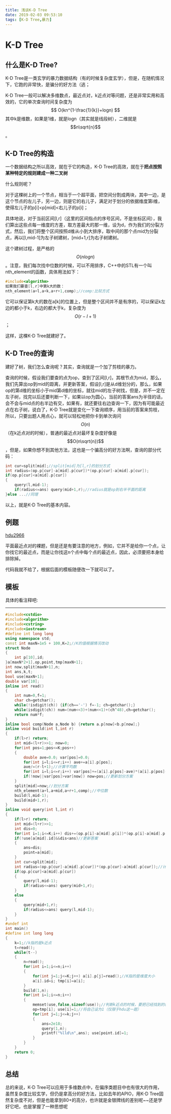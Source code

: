```yaml
---
title: 浅谈K-D Tree
date: 2019-02-03 09:53:10
tags: [K-D Tree,暴力]
---
```


# K-D Tree

## 什么是K-D Tree?

K-D Tree是一类玄学的暴力数据结构（有的时候复杂度玄学），但是，在随机情况下，它跑的非常快，是骗分的好方法（逃；

K-D Tree一般可以解决多维数点，最近点对，k近点对等问题，还是非常实用和高效的，它的单次查询时间复杂度为
$$
O(kn^{1-\frac{1}{k}}+logn)
$$
其中k是维数，如果是1维，就是logn（其实就是线段树），二维就是$$n\sqrt{n}$$。

## K-D Tree的构造

一个数据结构之所以高效，就在于它的构造，K-D Tree的高效，就在于**把点按照某种特定的规则建成一种二叉树**

什么规则呢？

对于这棵树上的一个节点，相当于一个超平面，把空间分割成两块，其中一边，是这个节点的左儿子，另一边，则是它的右儿子，满足对于划分的依据维度第i维，使得左儿子的p[i]<p[mid]<右儿子的p[i]；

具体地说，对于当前区间[l,r]（这里的区间指点的序号区间，不是坐标区间），我们算出这些点每一维度的方差，取方差最大的那一维，设为d，作为我们的分裂方式，然后，我们将整个区间按照d维从小到大排序，取中间的那个点mid为分裂点，再以[l,mid-1]为左子树建树，[mid+1,r]为右子树建树。

这个建树过程，是严格的$$O(nlogn)$$。注意，我们每次找中位数的时候，可以不用排序，C++中的STL有一个叫nth_element的函数，具体用法如下：

```c++
#include<algorithm>
如果我们要查[l,r]中第k大的数：
nth_element(a+l,a+k,a+r+1,comp);//comp:比较方式
```

它可以保证第k大的数在a[k]的位置上，但是整个区间并不是有序的，可以保证k左边的都小于k，右边的都大于k，复杂度为$$O(r-l+1)$$；

这样，这棵K-D Tree就建好了。

## K-D Tree的查询

建好了树，我们怎么查询呢？其实，查询就是一个加了剪枝的暴力。

查询的时候，假设我们要查的点为op，查到了区间[l,r]，其根节点为mid，那么，我们先算出op到mid的距离，并更新答案，假设[l,r]是从d维划分的，那么，如果op的第d维的坐标小于mid第d维的坐标，就往mid的左子树找，但是，并不一定在左子树，找完以后还要判断一下，如果以op为圆心，当前的答案ans为半径的话，会不会与mid点的右半边有交，如果有，就还要往右边查询一下，因为有可能最近点在右子树，说白了，K-D Tree就是变化一下查询顺序，用当前的答案来剪枝，所以，只要出题人用点心，就可以轻松地把你卡到单次询问$$O(n)$$（在k近点对的时候），普通的最近点对最坏复杂度好像是$$O(n\sqrt{n})$$，但是，如果你想不到其他方法，这也是一个骗高分的好方法啊，查询的部分代码：

```c++
int cur=split[mid];//split[mid]为[l,r]的划分方式
int radius=(op.p[cur]-a[mid].p[cur])*(op.p[cur]-a[mid].p[cur]);
if(op.p[cur]<a[mid].p[cur])
{
    query(l,mid-1);
    if(radius<=ans) query(mid+1,r);//radius就是op到右半平面的距离
}else ...//同理
```

以上，就是K-D Tree的基本内容。

## 例题

[hdu2966](http://acm.hdu.edu.cn/showproblem.php?pid=2966)

平面最近点对的裸题，但是还是有要注意的地方，例如，它并不是给你一个点，让你找它的最近点，而是让你找这n个点中每个点的最近点，因此，必须要把本身给排除掉。

代码我就不给了，根据后面的模板随便改一下就可以了。

## 模板

具体的看注释吧:

------

```c++
#include<cstdio>
#include<algorithm>
#include<cstring>
#include<iostream>
#define int long long
using namespace std;
const int maxN=1e5 + 100,K=2;//K的值根据情况改动
struct Node
{
    int p[10],id;    
}a[maxN*2+1],op,point,tmp[maxN+1];
int now,split[maxN+1],n;
int ans,k,t;
bool use[maxN+1];
double var[10];
inline int read()
{
    int num=0,f=1;
    char ch=getchar();
    while(!isdigit(ch)) {if(ch=='-') f=-1; ch=getchar();}
    while(isdigit(ch)) num=(num<<3)+(num<<1)+(ch^48),ch=getchar();
    return num*f;
}
inline bool comp(Node a,Node b) {return a.p[now]<b.p[now];}
inline void build(int l,int r)
{
    if(l>r) return;
    int mid=(l+r)>>1; now=0;
    for(int pos=1;pos<=K;pos++)
    {
        double ave=0.0; var[pos]=0.0;
        for(int i=l;i<=r;i++) ave+=a[i].p[pos];
        ave/=(r-l+1);//计算平均数
        for(int i=l;i<=r;i++) var[pos]+=(a[i].p[pos]-ave)*(a[i].p[pos]-ave);//方差
        if(!now||var[pos]>var[now]) now=pos;//更新划分方案
    }
    split[mid]=now;//划分方案
    nth_element(a+l,a+mid,a+r+1,comp);//中位数
    build(l,mid-1);
    build(mid+1,r);
}
inline void query(int l,int r)
{
    if(l>r) return;
    int mid=(l+r)>>1;
    int dis=0;
    for(int i=1;i<=K;i++) dis+=(op.p[i]-a[mid].p[i])*(op.p[i]-a[mid].p[i]);
    if(!use[a[mid].id]&&dis<ans)//更新答案
    {
        ans=dis; 
        point=a[mid];
    }
    int cur=split[mid];
    int radius=(op.p[cur]-a[mid].p[cur])*(op.p[cur]-a[mid].p[cur]);//计算op到分裂平面的距离
    if(op.p[cur]<a[mid].p[cur])
    {
        query(l,mid-1);
        if(radius<=ans) query(mid+1,r);
    }
    else
    {
        query(mid+1,r);
        if(radius<=ans) query(l,mid-1);
    }
}
#undef int
int main()
#define int long long
{
    k=1;//k指的是k近点
    t=read();
    while(t--)
    {
        n=read();
        for(int i=1;i<=n;i++)
        {
            for(int j=1;j<=K;j++) a[i].p[j]=read();//K指的是维度大小
            a[i].id=i; tmp[i]=a[i];
        }
        build(1,n);
        for(int i=1;i<=n;i++)
        {
            memset(use,false,sizeof(use));//判断k近点的时候，要把已经找到的标记，防止重复
            op=tmp[i]; use[i]=1;//将自己设为1（仅限于hdu这一题）
            for(int j=1;j<=k;j++)
            {
                ans=2e18;
                query(1,n);
                printf("%lld\n",ans); use[point.id]=1;
            }
        }
    }
    return 0;
}
```

## 总结

总的来说，K-D Tree可以应用于多维数点中，在偏序类题目中也有很大的作用，虽然复杂度比较玄学，但仍是拿高分的好方法，比如去年的APIO，用K-D Tree固然复杂度不对，但是也能拿到80+的高分，也许就是金银牌线的差别呢~~还是学好它吧，也是掌握了一种思想呢